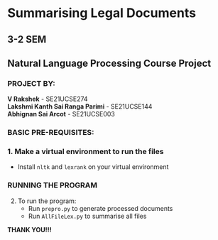 # Summarising Legal Documents
## 3-2 SEM
## Natural Language Processing Course Project

### PROJECT BY:
**V Rakshek** - SE21UCSE274  
**Lakshmi Kanth Sai Ranga Parimi** - SE21UCSE144  
**Abhignan Sai Arcot** - SE21UCSE003  

### BASIC PRE-REQUISITES:

### 1. Make a virtual environment to run the files
* Install `nltk` and `lexrank` on your virtual environment

### RUNNING THE PROGRAM

2. To run the program:
    - Run `prepro.py` to generate processed documents
    - Run `AllFileLex.py` to summarise all files

**THANK YOU!!!**
